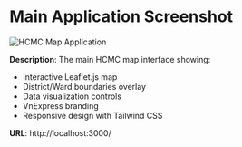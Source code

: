 # Main Application Screenshot

![HCMC Map Application](main-app.png)

**Description**: The main HCMC map interface showing:
- Interactive Leaflet.js map
- District/Ward boundaries overlay
- Data visualization controls
- VnExpress branding
- Responsive design with Tailwind CSS

**URL**: http://localhost:3000/
